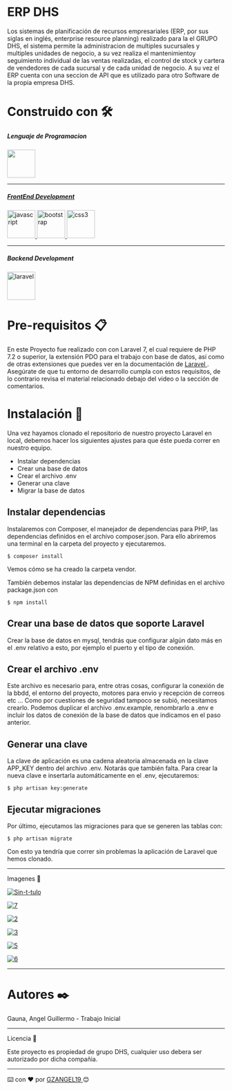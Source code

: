 # ERP DHS

Los sistemas de planificación de recursos empresariales (ERP, por sus siglas en inglés, enterprise resource planning) realizado para la el GRUPO DHS, el sistema permite la administracion de multiples sucursales y multiples unidades de negocio, a su vez realiza el mantenimientoy seguimiento individual de las ventas realizadas, el control de stock y cartera de vendedores de cada sucursal y de cada unidad de negocio. A su vez el ERP cuenta con una seccion de API que es utilizado para otro Software de la propia empresa DHS.

# Construido con 🛠️

##### Lenguaje de Programacion

<p align="left"> 
    <a href="https://www.php.net/" target="_blank"> <img src="https://cdn.jsdelivr.net/gh/devicons/devicon/icons/php/php-original.svg" width="65" height="65"/> 
</p>
        
____
 
##### FrontEnd Development

<p align="left>
    <a href="https://developer.mozilla.org/en-US/docs/Web/JavaScript" target="_blank"> <img src="https://cdn.jsdelivr.net/gh/devicons/devicon/icons/javascript/javascript-original.svg" alt="javascript" width="65" height="65"/> 
<a href="https://getbootstrap.com" target="_blank"> <img src="https://cdn.jsdelivr.net/gh/devicons/devicon/icons/bootstrap/bootstrap-original.svg" alt="bootstrap" width="65" height="65"/> </a> 
<a href="https://www.w3schools.com/css/" target="_blank"> <img src="https://cdn.jsdelivr.net/gh/devicons/devicon/icons/css3/css3-original.svg" alt="css3" width="65" height="65"/> </a> 

____

##### Backend Development
<p align="left">  
               <a href="https://laravel.com/" target="_blank"> <img src="https://cdn.jsdelivr.net/gh/devicons/devicon/icons/laravel/laravel-plain-wordmark.svg" alt="laravel" width="65" height="65"/> </a>
</p>

# Pre-requisitos 📋

En este Proyecto fue realizado con con Laravel 7, el cual requiere de PHP 7.2 o superior, la extensión PDO para el trabajo con base de datos, así como de otras extensiones que puedes ver en la documentación de <a href="https://laravel.com/docs/7.x">Laravel </a>. Asegúrate de que tu entorno de desarrollo cumpla con estos requisitos, de lo contrario revisa el material relacionado debajo del video o la sección de comentarios.

# Instalación 🔧

Una vez hayamos clonado el repositorio de nuestro proyecto Laravel en local, debemos hacer los siguientes ajustes para que éste pueda correr en nuestro equipo.

- Instalar dependencias
- Crear una base de datos
- Crear el archivo .env
- Generar una clave
- Migrar la base de datos

## Instalar dependencias

Instalaremos con Composer, el manejador de dependencias para PHP, las dependencias definidos en el archivo composer.json. Para ello abriremos una terminal en la carpeta del proyecto y ejecutaremos.

```
$ composer install

```
Vemos cómo se ha creado la carpeta vendor.

También debemos instalar las dependencias de NPM definidas en el archivo package.json con

```
$ npm install

```

## Crear una base de datos que soporte Laravel

Crear la base de datos en mysql, tendrás que configurar algún dato más en el .env relativo a esto, por ejemplo el puerto y el tipo de conexión.

##  Crear el archivo .env

Este archivo es necesario para, entre otras cosas, configurar la conexión de la bbdd, el entorno del proyecto, motores para envio y recepción de correos etc …
Como por cuestiones de seguridad tampoco se subió, necesitamos crearlo.
Podemos duplicar el archivo .env.example, renombrarlo a .env e incluir los datos de conexión de la base de datos que indicamos en el paso anterior.

## Generar una clave

La clave de aplicación es una cadena aleatoria almacenada en la clave APP_KEY dentro del archivo .env. Notarás que también falta.
Para crear la nueva clave e insertarla automáticamente en el .env, ejecutaremos:

```
$ php artisan key:generate

```

## Ejecutar migraciones

Por último, ejecutamos las migraciones para que se generen las tablas con:

```
$ php artisan migrate 

```
Con esto ya tendría que correr sin problemas la aplicación de Laravel que hemos clonado.

____

Imagenes 🚀

<a href="https://ibb.co/qCR1Twv"><img src="https://i.ibb.co/hcK83vS/Sin-t-tulo.png" alt="Sin-t-tulo" border="0"></a>
                                                                                                               
<a href="https://ibb.co/j5wnmXL"><img src="https://i.ibb.co/59jbmH5/7.png" alt="7" border="0"></a>
                                                                                                               
<a href="https://ibb.co/dGX1c0d"><img src="https://i.ibb.co/6gGVZR3/2.png" alt="2" border="0"></a>

<a href="https://ibb.co/HDJ9hHM"><img src="https://i.ibb.co/SXLZf31/3.png" alt="3" border="0"></a>
                                                                                             
<a href="https://ibb.co/jg70c3c"><img src="https://i.ibb.co/t8yj7Y7/5.png" alt="5" border="0"></a>
                                                                                             
<a href="https://ibb.co/dJ6kHyB"><img src="https://i.ibb.co/G3kCrj7/6.png" alt="6" border="0"></a>
____

# Autores ✒️

Gauna, Angel Guillermo  - Trabajo Inicial

____

Licencia 📄

Este proyecto es propiedad de grupo DHS, cualquier uso debera ser autorizado por dicha compañia.
____

⌨️ con ❤️ por <a href="https://github.com/gzangel19"> GZANGEL19 </a> 😊
